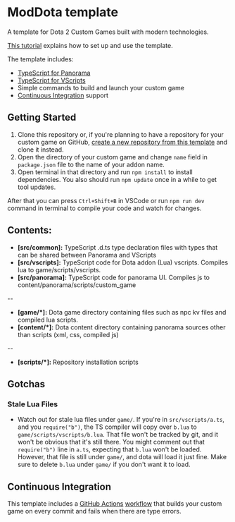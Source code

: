 # ModDota template

A template for Dota 2 Custom Games built with modern technologies.

[This tutorial](https://moddota.com/scripting/Typescript/typescript-introduction/) explains how to set up and use the template.

The template includes:

- [TypeScript for Panorama](https://moddota.com/panorama/introduction-to-panorama-ui-with-typescript)
- [TypeScript for VScripts](https://typescripttolua.github.io/)
- Simple commands to build and launch your custom game
- [Continuous Integration](#continuous-integration) support

## Getting Started

1. Clone this repository or, if you're planning to have a repository for your custom game on GitHub, [create a new repository from this template](https://help.github.com/en/github/creating-cloning-and-archiving-repositories/creating-a-repository-from-a-template) and clone it instead.
2. Open the directory of your custom game and change `name` field in `package.json` file to the name of your addon name.
3. Open terminal in that directory and run `npm install` to install dependencies. You also should run `npm update` once in a while to get tool updates.

After that you can press `Ctrl+Shift+B` in VSCode or run `npm run dev` command in terminal to compile your code and watch for changes.

## Contents:

* **[src/common]:** TypeScript .d.ts type declaration files with types that can be shared between Panorama and VScripts
* **[src/vscripts]:** TypeScript code for Dota addon (Lua) vscripts. Compiles lua to game/scripts/vscripts.
* **[src/panorama]:** TypeScript code for panorama UI. Compiles js to content/panorama/scripts/custom_game

--

* **[game/*]:** Dota game directory containing files such as npc kv files and compiled lua scripts.
* **[content/*]:** Dota content directory containing panorama sources other than scripts (xml, css, compiled js)

--

* **[scripts/*]:** Repository installation scripts

## Gotchas

### Stale Lua Files

- Watch out for stale lua files under `game/`. If you're in `src/vscripts/a.ts`,
and you `require("b")`, the TS compiler will copy over `b.lua` to
`game/scripts/vscripts/b.lua`. That file won't be tracked by git, and it won't
be obvious that it's still there. You might comment out that `require("b")` line
in `a.ts`, expecting that `b.lua` won't be loaded. However, that file is still
under `game/`, and dota will load it just fine. Make sure to delete `b.lua`
under `game/` if you don't want it to load.

## Continuous Integration

This template includes a [GitHub Actions](https://github.com/features/actions) [workflow](.github/workflows/ci.yml) that builds your custom game on every commit and fails when there are type errors.
